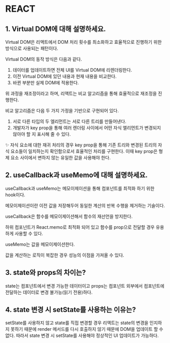 # REACT

## 1. Virtual DOM에 대해 설명하세요.

Virtual DOM은 리액트에서 DOM 처리 횟수를 최소화하고 효율적으로 진행하기 위한 방식으로 사용되는 패턴이다.

Virtual DOM의 동작 방식은 다음과 같다.

1. 데이터를 업데이트하면 전체 UI를 Virtual DOM에 리렌더링한다.
2. 이전 Virtual DOM에 있던 내용과 현재 내용을 비교한다.
3. 바뀐 부분만 실제 DOM에 적용한다.

위 과정을 재조정이라고 하며, 리액트는 비교 알고리즘을 통해 효율적으로 재조정을 진행한다.

비교 알고리즘은 다음 두 가지 가정을 기반으로 구현되어 있다.

1. 서로 다른 타입의 두 엘리먼트는 서로 다른 트리를 만들어낸다.
2. 개발자가 key prop을 통해 여러 렌더링 사이에서 어떤 자식 엘리먼트가 변경되지 않아야 할 지 표시해 줄 수 있다.

✨ 자식 요소에 대한 재귀 처리의 경우 key prop을 통해 기존 트리와 변경된 트리의 자식 요소들이 일치하는지 확인함으로서 효율적인 처리를 구현한다. 이때 key prop은 형제 요소 사이에서 변하지 않는 유일한 값을 사용해야 한다.

## 2. useCallback과 useMemo에 대해 설명하세요.

useCallback과 useMemo는 메모이제이션을 통해 컴포넌트를 최적화 하기 위한 hook이다.

메모이제이션이란 이전 값을 저장해두어 동일한 계산의 반복 수행을 제거하는 기술이다.

useCallback은 함수를 메모이제이션해서 함수의 재선언을 방지한다.

하위 컴포넌트가 React.memo로 최적화 되어 있고 함수를 prop으로 전달할 경우 유용하게 사용할 수 있다.

useMemo는 값을 메모이제이션한다.

값을 계산하는 로직이 복잡한 경우 성능의 이점을 가져올 수 있다.

## 3. state와 props의 차이는?

state는 컴포넌트에서 변경 가능한 데이터이고 props는 컴포넌트 외부에서 컴포넌트에 전달하는 데이터로 변경 불가능(읽기 전용)하다.

## 4. state 변경 시 setState를 사용하는 이유는?

setState를 사용하지 않고 state를 직접 변경할 경우 리액트는 state의 변경을 인지하지 못하기 때문에 render 메서드를 다시 호출하지 않기 때문에 DOM을 업데이트 할 수 없다. 따라서 state 변경 시 setState를 사용해야 정상적인 UI 업데이트가 가능하다.
